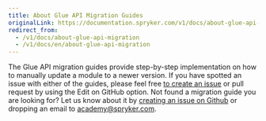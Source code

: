 ```yaml
---
title: About Glue API Migration Guides
originalLink: https://documentation.spryker.com/v1/docs/about-glue-api-migration
redirect_from:
  - /v1/docs/about-glue-api-migration
  - /v1/docs/en/about-glue-api-migration
---
```


The Glue API migration guides provide step-by-step implementation on how to manually update a module to a newer version.
If you have spotted an issue with either of the guides, please feel free [to create an issue](https://github.com/spryker/spryker-documentation/issues/new) or pull request by using the Edit on GitHub option.
Not found a migration guide you are looking for? Let us know about it by [creating an issue on Github](https://github.com/spryker/spryker-documentation/issues/new) or dropping an email to [academy@spryker.com](academy@spryker.com).

